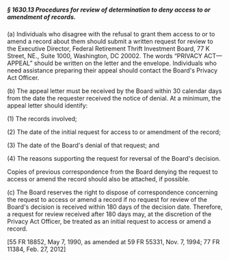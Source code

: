 ##### § 1630.13 Procedures for review of determination to deny access to or amendment of records. #####

(a) Individuals who disagree with the refusal to grant them access to or to amend a record about them should submit a written request for review to the Executive Director, Federal Retirement Thrift Investment Board, 77 K Street, NE., Suite 1000, Washington, DC 20002. The words “PRIVACY ACT—APPEAL” should be written on the letter and the envelope. Individuals who need assistance preparing their appeal should contact the Board's Privacy Act Officer.

(b) The appeal letter must be received by the Board within 30 calendar days from the date the requester received the notice of denial. At a minimum, the appeal letter should identify:

(1) The records involved;

(2) The date of the initial request for access to or amendment of the record;

(3) The date of the Board's denial of that request; and

(4) The reasons supporting the request for reversal of the Board's decision.

Copies of previous correspondence from the Board denying the request to access or amend the record should also be attached, if possible.

(c) The Board reserves the right to dispose of correspondence concerning the request to access or amend a record if no request for review of the Board's decision is received within 180 days of the decision date. Therefore, a request for review received after 180 days may, at the discretion of the Privacy Act Officer, be treated as an initial request to access or amend a record.

[55 FR 18852, May 7, 1990, as amended at 59 FR 55331, Nov. 7, 1994; 77 FR 11384, Feb. 27, 2012]